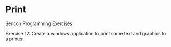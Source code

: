 # Print

Sencon Programming Exercises

Exercise 12:
Create a windows application to print some text and graphics to a printer.
